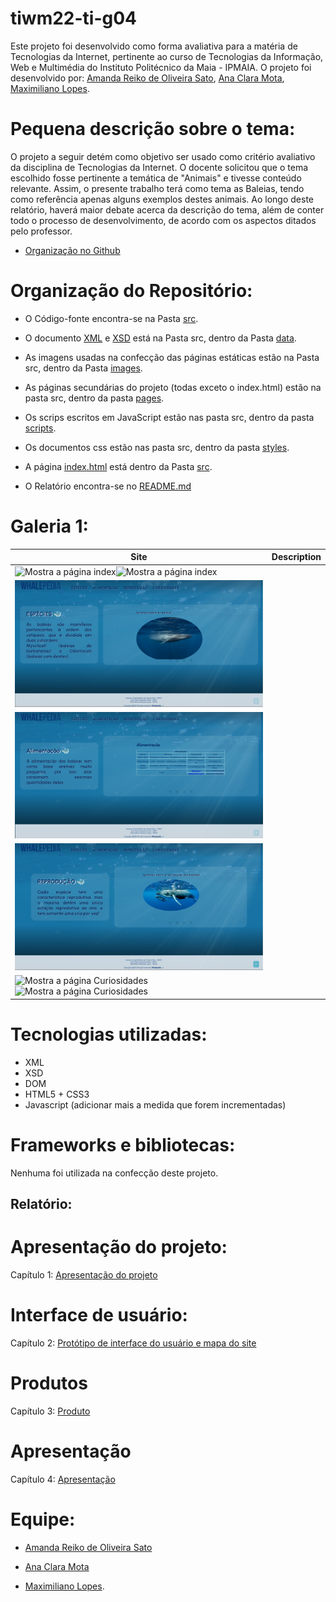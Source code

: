 # tiwm22-ti-g04


Este projeto foi desenvolvido como forma avaliativa para a matéria de Tecnologias da Internet, pertinente ao curso de Tecnologias da Informação, Web e Multimédia do Instituto Politécnico da Maia - IPMAIA. O projeto foi desenvolvido por: [Amanda Reiko de Oliveira Sato](https://github.com/amanda-sato), [Ana Clara Mota](https://github.com/AnaC-Mota), [Maximiliano Lopes](https://github.com/Monster1001).

# Pequena descrição sobre o tema:

O projeto a seguir detém como objetivo ser usado como critério avaliativo da disciplina de Tecnologias da Internet. O docente solicitou que o tema escolhido fosse pertinente a temática de "Animais" e tivesse conteúdo relevante.
Assim, o presente trabalho terá como tema as Baleias, tendo como referência apenas alguns exemplos destes animais. Ao longo deste relatório, haverá maior debate acerca da descrição do tema, além de conter todo o processo de desenvolvimento, de acordo com os aspectos ditados pelo professor. 

* [Organização no Github](https://github.com/Whalepedia)

# Organização do Repositório:

- O Código-fonte encontra-se na Pasta [src](src).

- O documento [XML](src/data/dataset.xml) e [XSD](src/data/dataset.xsd) está na Pasta src, dentro da Pasta [data](src/data).

- As imagens usadas na confecção das páginas estáticas estão na Pasta src, dentro da Pasta [images](src/images).

- As páginas secundárias do projeto (todas exceto o index.html) estão na pasta src, dentro da pasta [pages](src/pages).

- Os scrips escritos em JavaScript estão nas pasta src, dentro da pasta [scripts](src/scripts).

- Os documentos css estão nas pasta src, dentro da pasta [styles](src/styles).

- A página [index.html](src/index.html) está dentro da Pasta [src](src).

- O Relatório encontra-se no [README.md](README.md)

# Galeria 1:

| Site     | Description |
| ----------- | ----------- |
| ![Mostra a página index](Documentacao/imagens/Imagens%20do%20site/página%20Index%20parte%201.jpeg)![Mostra a página index](Documentacao/imagens/Imagens%20do%20site/página%20index%20parte%202.jpeg)      |
| ![Mostra a página Espécies](Documentacao/imagens/Imagens%20do%20site/página%20espécies.jpeg) | 
| ![Mostra a página Alimentação](Documentacao/imagens/Imagens%20do%20site/página%20alimentação.jpeg)    | 
| ![Mostra a página Reprodução](Documentacao/imagens/Imagens%20do%20site/página%20reprodução.jpeg)  | 
| ![Mostra a página Curiosidades](Documentacao/imagens/Imagens%20do%20site/página%20curiosidades%20parte%201.jpeg) ![Mostra a página Curiosidades](Documentacao/imagens/Imagens%20do%20site/página%20curiosidades%20parte%202.jpeg)    | 


# Tecnologias utilizadas:

- XML
- XSD
- DOM
- HTML5 + CSS3
- Javascript
(adicionar mais a medida que forem incrementadas)

# Frameworks e bibliotecas:

Nenhuma foi utilizada na confecção deste projeto.

## Relatório:

# Apresentação do projeto: 
 
 Capítulo 1: [Apresentação do projeto](Documentacao/Apresentação_do_projeto.md)

# Interface de usuário:

 Capítulo 2: [Protótipo de interface do usuário e mapa do site](Documentacao/Protótipo%20e%20mapa%20do%20site.md)
 
# Produtos

 Capítulo 3: [Produto](Documentacao/Produto.md)

# Apresentação

 Capítulo 4: [Apresentação](Documentacao/Apresentação.md)

# Equipe:

- [Amanda Reiko de Oliveira Sato](https://github.com/amanda-sato)
  
- [Ana Clara Mota](https://github.com/AnaC-Mota)
  
- [Maximiliano Lopes](https://github.com/Monster1001).



